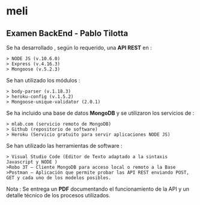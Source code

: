 # meli
## Examen BackEnd - Pablo Tilotta

Se ha desarrollado , según lo requerido, una **API REST** en :

	> NODE JS (v.10.6.0) 
	> Express (v.4.16.3)
	> Mongoose (v.5.2.3)

Se han utilizado los módulos : 

	> body-parser (v.1.18.3) 
	> heroku-config (v.1.5.2) 
	> Mongoose-unique-validator (2.0.1)

Se ha incluido una base de datos **MongoDB** y se utilizaron los servicios de :

	> mlab.com (servicio remoto de MongoDB)
    > Github (repositorio de software)
	> Heroku (Servicio gratuito para servir aplicaciones NODE JS)


Se han utilizado las herramientas de software :

	> Visual Studio Code (Editor de Texto adaptado a la sintaxis Javascript y NODE )
	>Robo 3T – Cliente MongoDB para acceso local o remoto a la Base
	>Postman – Aplicación que permite probar las API REST enviando POST, GET y cada uno de los modelos posibles.

Nota : Se entrega un **PDF** documentando el funcionamiento de la API y un detalle técnico de los procesos utilizados.
